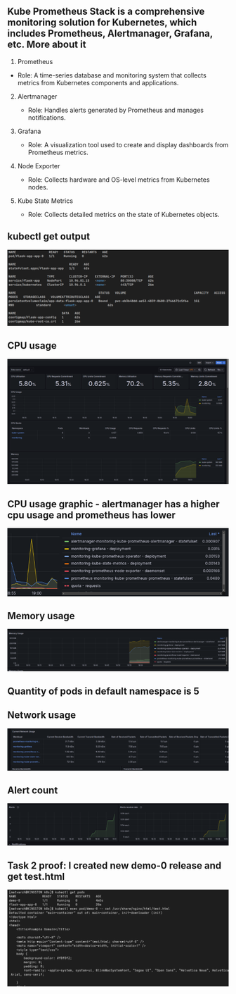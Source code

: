 
## Kube Prometheus Stack is a comprehensive monitoring solution for Kubernetes, which includes Prometheus, Alertmanager, Grafana, etc. More about it

1. Prometheus

* Role: A time-series database and monitoring system that collects metrics from Kubernetes components and applications.

2. Alertmanager
   * Role: Handles alerts generated by Prometheus and manages notifications.

3. Grafana
   * Role: A visualization tool used to create and display dashboards from Prometheus metrics.

4. Node Exporter
   * Role: Collects hardware and OS-level metrics from Kubernetes nodes.

5. Kube State Metrics
   * Role: Collects detailed metrics on the state of Kubernetes objects.

## kubectl get output

![Alt text](pictures/output15.png)

## CPU usage

![Alt text](pictures/CPU.png)

## CPU usage graphic - alertmanager has a higher cpu usage and prometheus has lower

![Alt text](pictures/CPUsage.png)

## Memory usage

![Alt text](pictures/memUsage.png)

## Quantity of pods in default namespace is 5

## Network usage

![Alt text](pictures/networkUsage.png)

## Alert count

![Alt text](pictures/alerts.png)

## Task 2 proof: I created new demo-0 release and get test.html

![Alt text](pictures/proof.png)
